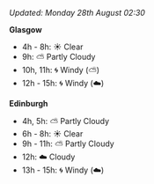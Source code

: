 *Updated: Monday 28th August 02:30*

**Glasgow**

* 4h - 8h: :sunny: Clear
* 9h: :partly_sunny: Partly Cloudy
* 10h, 11h: :cyclone: Windy (:partly_sunny:)
* 12h - 15h: :cyclone: Windy (:cloud:)

**Edinburgh**

* 4h, 5h: :partly_sunny: Partly Cloudy
* 6h - 8h: :sunny: Clear
* 9h - 11h: :partly_sunny: Partly Cloudy
* 12h: :cloud: Cloudy
* 13h - 15h: :cyclone: Windy (:cloud:)

